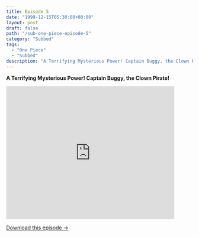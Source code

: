 ```yaml
---
title: Episode 5
date: "1999-12-15T05:30:00+00:00"
layout: post
draft: false
path: "/sub-one-piece-episode-5"
category: "Subbed"
tags:
  - "One Piece"
  - "Subbed"
description: "A Terrifying Mysterious Power! Captain Buggy, the Clown Pirate!"
---
```


**A Terrifying Mysterious Power! Captain Buggy, the Clown Pirate!**

<iframe width="640" height="360" src="https://www.fembed.com/v/7z9-gzkz2vx" frameborder="0" marginwidth=0 marginheight=0 scrolling=no allowfullscreen style="max-width:90%;"></iframe>

<a href="http://ouo.io/qs/eCodkFEQ?s=https://www.fembed.com/f/7z9-gzkz2vx" class="styled_a">Download this episode →</a>


